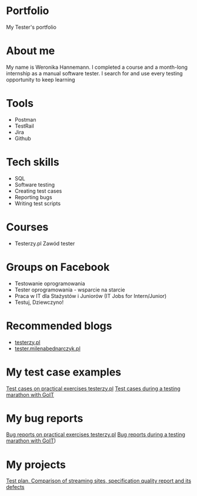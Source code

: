 # Portfolio
My Tester's portfolio
# About me
My name is Weronika Hannemann. I completed a course and a month-long internship as a manual software tester. I search for and use every testing opportunity to keep learning
# Tools
* Postman
* TestRail
* Jira
* Github
# Tech skills
* SQL
* Software testing
* Creating test cases
* Reporting bugs
* Writing test scripts
# Courses
* Testerzy.pl Zawód tester
# Groups on Facebook
* Testowanie oprogramowania
* Tester oprogramowania - wsparcie na starcie
* Praca w IT dla Stażystów i Juniorów (IT Jobs for Intern/Junior)
* Testuj, Dziewczyno!
# Recommended blogs
* [testerzy.pl](https://testerzy.pl/)
* [tester.milenabednarczyk.pl](https://tester.milenabednarczyk.pl/)
# My test case examples
[Test cases on practical exercises testerzy.pl](https://drive.google.com/drive/folders/1QxGTIfYM8fvX9-zhAfvfuHakANzJv8Yv?hl=pl)
[Test cases during a testing marathon with GoIT]([https://drive.google.com/drive/folders/1mqJGLrkTZ0G3BDNod7Oz6NFbibOLWaxB?usp=sharing](https://whanne26.testrail.io/index.php?/suites/view/1&group_by=cases:section_id&group_order=asc&display_deleted_cases=0))
# My bug reports
[Bug reports on practical exercises testerzy.pl](https://drive.google.com/drive/folders/1mqJGLrkTZ0G3BDNod7Oz6NFbibOLWaxB?usp=sharing)
[Bug reports during a testing marathon with GoIT](https://whanne26.atlassian.net/jira/software/projects/GOIT/boards/1))
# My projects
[Test plan, Comparison of streaming sites, specification quality report and its defects](https://drive.google.com/drive/folders/1P40Z2kwalh_mebnu15eBuyCjeJKE_R2k?usp=sharing)
